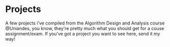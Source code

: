 # Projects

A few projects i've compiled from the Algorithm Design and Analysis course @Uniandes, you know, they're pretty much what you should get for a couse assignment/exam. If you've got a project you want to see here, send it my way!
